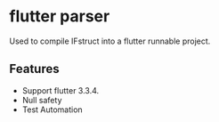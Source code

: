 # flutter parser

Used to compile IFstruct into a flutter runnable project.

## Features

* Support flutter 3.3.4.
* Null safety
* Test Automation
